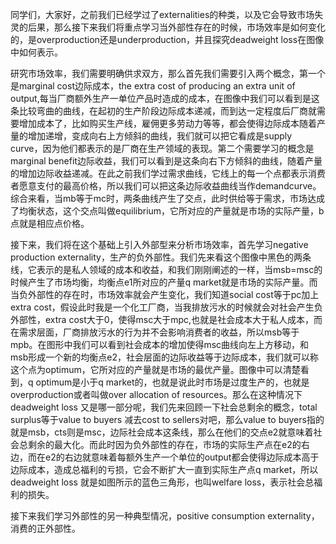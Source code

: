  同学们，大家好，之前我们已经学过了externalities的种类，以及它会导致市场失灵的后果，那么接下来我们将重点学习当外部性存在的时候，市场效率是如何变化的，是overproduction还是underproduction，并且探究deadweight loss在图像中如何表示。

研究市场效率，我们需要明确供求双方，那么首先我们需要引入两个概念，第一个是marginal cost边际成本，the extra cost of producing an extra unit of output,每当厂商额外生产一单位产品时造成的成本，在图像中我们可以看到是这条比较弯曲的曲线，在起初的生产阶段边际成本递减，而到达一定程度后厂商就需要增加成本了，比如购买生产线，雇佣更多劳动力等等，都会使得边际成本随着产量的增加递增，变成向右上方倾斜的曲线，我们就可以把它看成是supply curve，因为他们都表示的是厂商在生产领域的表现。第二个需要学习的概念是marginal benefit边际收益，我们可以看到是这条向右下方倾斜的曲线，随着产量的增加边际收益递减。在此之前我们学过需求曲线，它线上的每一个点都表示消费者愿意支付的最高价格，所以我们可以把这条边际收益曲线当作demandcurve。综合来看，当mb等于mc时，两条曲线产生了交点，此时供给等于需求，市场达成了均衡状态，这个交点叫做equilibrium，它所对应的产量就是市场的实际产量，b点就是相应点价格。

接下来，我们将在这个基础上引入外部型来分析市场效率，首先学习negative production externality，生产的负外部性。我们先来看这个图像中黑色的两条线，它表示的是私人领域的成本和收益，和我们刚刚阐述的一样，当msb=msc的时候产生了市场均衡，均衡点e1所对应的产量q market就是市场的实际产量。而当负外部性的存在时，市场效率就会产生变化，我们知道social cost等于pc加上extra cost，假设此时我是一个化工厂商，当我排放污水的时候就会对社会产生负外部性，extra cost大于0，使得msc大于mpc,也就是社会成本大于私人成本，而在需求层面，厂商排放污水的行为并不会影响消费者的收益，所以msb等于mpb。在图形中我们可以看到社会成本的增加使得msc曲线向左上方移动，和msb形成一个新的均衡点e2，社会层面的边际收益等于边际成本，我们就可以称这个点为optimum，它所对应的产量就是市场的最优产量。图像中可以清楚看到，q optimum是小于q market的，也就是说此时市场是过度生产的，也就是overproduction或者叫做over allocation of resources。那么在这种情况下deadweight loss 又是哪一部分呢，我们先来回顾一下社会总剩余的概念，total surplus等于value to buyers 减去cost to sellers对吧，那么value to buyers指的就是msb，cts则是msc，边际社会成本这条线，那么在他们的交点e2就意味着社会总剩余的最大化。而此时因为负外部性的存在，市场的实际生产点在e2的右边，而在e2的右边就意味着每额外生产一个单位的output都会使得边际成本高于边际成本，造成总福利的亏损，它会不断扩大一直到实际生产点q market，所以deadweight loss 就是如图所示的蓝色三角形，也叫welfare loss，表示社会总福利的损失。

接下来我们学习外部性的另一种典型情况，positive consumption externality，消费的正外部性。